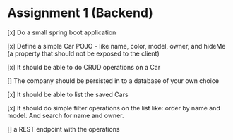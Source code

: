 Assignment 1 (Backend)
===

[x] Do a small spring boot application

[x] Define a simple Car POJO - like name, color, model, owner, and hideMe (a property that should not be exposed to the client)

[x] It should be able to do CRUD operations on a Car
 
[] The company should be persisted in to a database of your own choice

[x] It should be able to list the saved Cars

[x] It should do simple filter operations on the list like: order by name and model. And search for name and owner.

[] a REST endpoint with the operations
